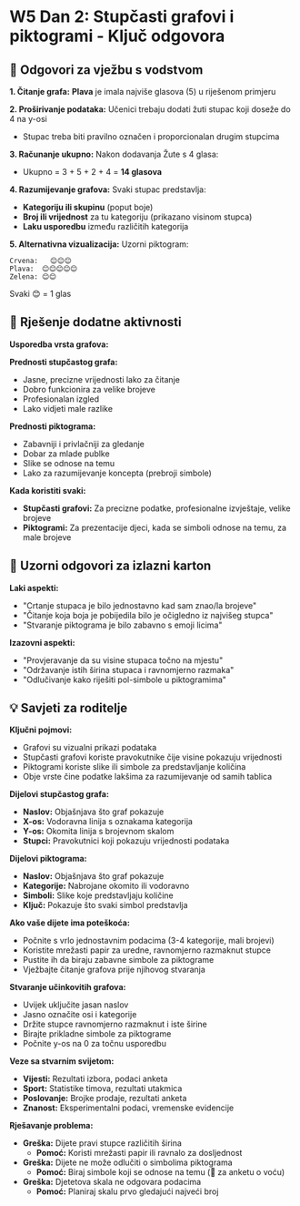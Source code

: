 # W5 Dan 2: Stupčasti grafovi i piktogrami - Ključ odgovora

## 📝 Odgovori za vježbu s vodstvom

**1. Čitanje grafa:** **Plava** je imala najviše glasova (5) u riješenom primjeru

**2. Proširivanje podataka:** Učenici trebaju dodati žuti stupac koji doseže do 4 na y-osi
   - Stupac treba biti pravilno označen i proporcionalan drugim stupcima

**3. Računanje ukupno:** Nakon dodavanja Žute s 4 glasa:
   - Ukupno = 3 + 5 + 2 + 4 = **14 glasova**

**4. Razumijevanje grafova:** Svaki stupac predstavlja:
   - **Kategoriju ili skupinu** (poput boje)
   - **Broj ili vrijednost** za tu kategoriju (prikazano visinom stupca)
   - **Laku usporedbu** između različitih kategorija

**5. Alternativna vizualizacija:** Uzorni piktogram:
   ```
   Crvena:   😊😊😊
   Plava:  😊😊😊😊😊
   Zelena: 😊😊
   ```
   Svaki 😊 = 1 glas

## 🚀 Rješenje dodatne aktivnosti

**Usporedba vrsta grafova:**

**Prednosti stupčastog grafa:**
- Jasne, precizne vrijednosti lako za čitanje
- Dobro funkcionira za velike brojeve
- Profesionalan izgled
- Lako vidjeti male razlike

**Prednosti piktograma:**
- Zabavniji i privlačniji za gledanje
- Dobar za mlade publke
- Slike se odnose na temu
- Lako za razumijevanje koncepta (prebroji simbole)

**Kada koristiti svaki:**
- **Stupčasti grafovi:** Za precizne podatke, profesionalne izvještaje, velike brojeve
- **Piktogrami:** Za prezentacije djeci, kada se simboli odnose na temu, za male brojeve

## 🎯 Uzorni odgovori za izlazni karton

**Laki aspekti:**
- "Crtanje stupaca je bilo jednostavno kad sam znao/la brojeve"
- "Čitanje koja boja je pobijedila bilo je očigledno iz najvišeg stupca"
- "Stvaranje piktograma je bilo zabavno s emoji licima"

**Izazovni aspekti:**
- "Provjeravanje da su visine stupaca točno na mjestu"
- "Održavanje istih širina stupaca i ravnomjerno razmaka"
- "Odlučivanje kako riješiti pol-simbole u piktogramima"

## 💡 Savjeti za roditelje

**Ključni pojmovi:**
- Grafovi su vizualni prikazi podataka
- Stupčasti grafovi koriste pravokutnike čije visine pokazuju vrijednosti
- Piktogrami koriste slike ili simbole za predstavljanje količina
- Obje vrste čine podatke lakšima za razumijevanje od samih tablica

**Dijelovi stupčastog grafa:**
- **Naslov:** Objašnjava što graf pokazuje
- **X-os:** Vodoravna linija s oznakama kategorija
- **Y-os:** Okomita linija s brojevnom skalom
- **Stupci:** Pravokutnici koji pokazuju vrijednosti podataka

**Dijelovi piktograma:**
- **Naslov:** Objašnjava što graf pokazuje
- **Kategorije:** Nabrojane okomito ili vodoravno
- **Simboli:** Slike koje predstavljaju količine
- **Ključ:** Pokazuje što svaki simbol predstavlja

**Ako vaše dijete ima poteškoća:**
- Počnite s vrlo jednostavnim podacima (3-4 kategorije, mali brojevi)
- Koristite mrežasti papir za uredne, ravnomjerno razmaknut stupce
- Pustite ih da biraju zabavne simbole za piktograme
- Vježbajte čitanje grafova prije njihovog stvaranja

**Stvaranje učinkovitih grafova:**
- Uvijek uključite jasan naslov
- Jasno označite osi i kategorije
- Držite stupce ravnomjerno razmaknut i iste širine
- Birajte prikladne simbole za piktograme
- Počnite y-os na 0 za točnu usporedbu

**Veze sa stvarnim svijetom:**
- **Vijesti:** Rezultati izbora, podaci anketa
- **Sport:** Statistike timova, rezultati utakmica
- **Poslovanje:** Brojke prodaje, rezultati anketa
- **Znanost:** Eksperimentalni podaci, vremenske evidencije

**Rješavanje problema:**
- **Greška:** Dijete pravi stupce različitih širina
  - **Pomoć:** Koristi mrežasti papir ili ravnalo za dosljednost
- **Greška:** Dijete ne može odlučiti o simbolima piktograma
  - **Pomoć:** Biraj simbole koji se odnose na temu (🍎 za anketu o voću)
- **Greška:** Djetetova skala ne odgovara podacima
  - **Pomoć:** Planiraj skalu prvo gledajući najveći broj